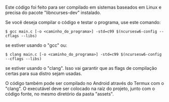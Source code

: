 Este código foi feito para ser compilado em sistemas baseados em Linux e precisa do pacote "libncurses-dev" instalado.

Se você deseja compilar o código e testar o programa, use este comando:
```
$ gcc main.c [-o <caminho_do_programa>] -std=c99 $(ncursesw6-config --cflags --libs)
```
se estiver usando o "gcc" ou:
```
$ clang main.c [-o <caminho_do_programa>] -std=c99 $(ncursesw6-config --cflags --libs)
```
se estiver usando o "clang".
Isso vai garantir que as flags de compilação certas para sua distro sejam usadas.

O código também pode ser compilado no Android através do Termux com o "clang".
O executável deve ser colocado na raíz do projeto, junto com o código fonte, no mesmo diretório da pasta "assets".
